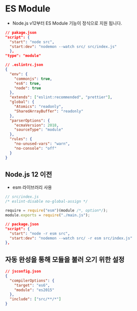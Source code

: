 # ES Module

- Node.js v12부터 ES Module 기능이 정식으로 지원 됩니다.

```json
// pakage.json
"script": {
  "start": "node src",
  "start:dev": "nodemon --watch src/ src/index.js"
  },
"type": "module"
```

```json
// .eslintrc.json
{
  "env": {
    "commonjs": true,
    "es6": true,
    "node": true
  },
  "extends": ["eslint:recommended", "prettier"],
  "global": {
    "Atomics": "readonly",
    "SharedArrayBuffer": "readonly"
  },
  "parserOptions": {
    "ecmaVersion": 2018,
    "sourceType": "module"
  },
  "rules": {
    "no-unused-vars": "warn",
    "no-console": "off"
  }
}
```

## Node.js 12 이전

- esm 라이브러리 사용

```javascript
// src/index.js
/* eslint-disable no-global-assign */

require = require("esm")(module /*, option*/);
module.exports = require("./main.js");
```

```json
// package.json
"script": {
  "start": "node -r esm src",
  "start:dev": "nodemon --watch src/ -r esm src/index.js"
},
```

## 자동 완성을 통해 모듈을 불러 오기 위한 설정

```json
// jsconfig.json
{
  "compilerOptions": {
    "target": "es6",
    "module": "es2015"
  },
  "include": ["src/**/*"]
}
```
